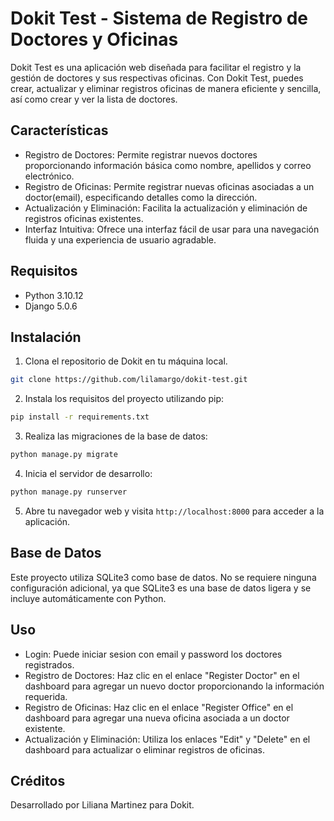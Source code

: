 # Dokit Test - Sistema de Registro de Doctores y Oficinas

Dokit Test es una aplicación web diseñada para facilitar el registro y la gestión de doctores y sus respectivas oficinas. Con Dokit Test, puedes crear, actualizar y eliminar registros oficinas de manera eficiente y sencilla, así como crear y ver la lista de doctores.

## Características

- Registro de Doctores: Permite registrar nuevos doctores proporcionando información básica como nombre, apellidos y correo electrónico.
- Registro de Oficinas: Permite registrar nuevas oficinas asociadas a un doctor(email), especificando detalles como la dirección.
- Actualización y Eliminación: Facilita la actualización y eliminación de registros oficinas existentes.
- Interfaz Intuitiva: Ofrece una interfaz fácil de usar para una navegación fluida y una experiencia de usuario agradable.

## Requisitos

- Python 3.10.12
- Django 5.0.6

## Instalación

1. Clona el repositorio de Dokit en tu máquina local.
```bash
git clone https://github.com/lilamargo/dokit-test.git
```

2. Instala los requisitos del proyecto utilizando pip:
```bash
pip install -r requirements.txt
```

3. Realiza las migraciones de la base de datos:
```bash
python manage.py migrate
```

4. Inicia el servidor de desarrollo:
```bash
python manage.py runserver
```

5. Abre tu navegador web y visita `http://localhost:8000` para acceder a la aplicación.

## Base de Datos
Este proyecto utiliza SQLite3 como base de datos. No se requiere ninguna configuración adicional, ya que SQLite3 es una base de datos ligera y se incluye automáticamente con Python.

## Uso

- Login: Puede iniciar sesion con email y password los doctores registrados.
- Registro de Doctores: Haz clic en el enlace "Register Doctor" en el dashboard para agregar un nuevo doctor proporcionando la información requerida.
- Registro de Oficinas: Haz clic en el enlace "Register Office" en el dashboard para agregar una nueva oficina asociada a un doctor existente.
- Actualización y Eliminación: Utiliza los enlaces "Edit" y "Delete" en el dashboard para actualizar o eliminar registros de  oficinas.

## Créditos

Desarrollado por Liliana Martinez para Dokit.


